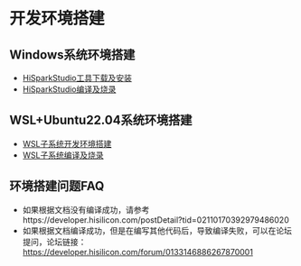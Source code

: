 # 开发环境搭建

## Windows系统环境搭建

- [HiSparkStudio工具下载及安装](HiSparkStudio工具下载及安装.md)
- [HiSparkStudio编译及烧录](HiSparkStudio编译及烧录.md)

## WSL+Ubuntu22.04系统环境搭建

- [WSL子系统开发环境搭建](WSL子系统开发环境搭建.md)
- [WSL子系统编译及烧录](WSL子系统编译及烧录.md)

## 环境搭建问题FAQ

- 如果根据文档没有编译成功，请参考https://developer.hisilicon.com/postDetail?tid=02110170392979486020
- 如果根据文档编译成功，但是在编写其他代码后，导致编译失败，可以在论坛提问，论坛链接：https://developer.hisilicon.com/forum/0133146886267870001


